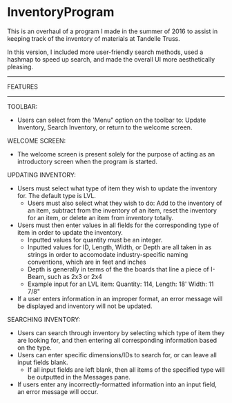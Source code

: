 # InventoryProgram

This is an overhaul of a program I made in the summer of 2016 to assist in keeping track of the inventory of materials at Tandelle Truss.

In this version, I included more user-friendly search methods, used a hashmap to speed up search, and made the overall UI more
aesthetically pleasing.

********
FEATURES
********

TOOLBAR:
- Users can select from the 'Menu" option on the toolbar to: Update Inventory, Search Inventory, or return to the welcome screen.
  
WELCOME SCREEN:
- The welcome screen is present solely for the purpose of acting as an introductory screen when the program is started.
  
UPDATING INVENTORY:
- Users must select what type of item they wish to update the inventory for. The default type is LVL.
    - Users must also select what they wish to do: Add to the inventory of an item, subtract from the inventory of an item, reset the         inventory for an item, or delete an item from inventory totally.
- Users must then enter values in all fields for the corresponding type of item in order to update the inventory.
    - Inputted values for quantity must be an integer.
    - Inputted values for ID, Length, Width, or Depth are all taken in as strings in order to accomodate industry-specific naming             conventions, which are in feet and inches
    - Depth is generally in terms of the the boards that line a piece of I-Beam, such as 2x3 or 2x4
    - Example input for an LVL item: Quantity: 114, Length: 18' Width: 11 7/8"    
- If a user enters information in an improper format, an error message will be displayed and inventory will not be updated.

SEARCHING INVENTORY:
- Users can search through inventory by selecting which type of item they are looking for, and then entering all corresponding            information based on the type.
- Users can enter specific dimensions/IDs to search for, or can leave all input fields blank.
    - If all input fields are left blank, then all items of the specified type will be outputted in the Messages pane.
- If users enter any incorrectly-formatted information into an input field, an error message will occur.
      
  
